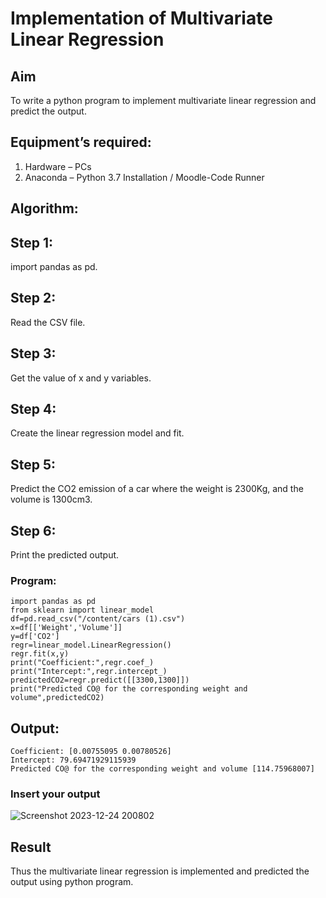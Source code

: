 # Implementation of Multivariate Linear Regression
## Aim
To write a python program to implement multivariate linear regression and predict the output.
## Equipment’s required:
1.	Hardware – PCs
2.	Anaconda – Python 3.7 Installation / Moodle-Code Runner
## Algorithm:
## Step 1:
import pandas as pd.

## Step 2:
Read the CSV file.

## Step 3:
Get the value of x and y variables.

## Step 4:
Create the linear regression model and fit.

## Step 5:
Predict the CO2 emission of a car where the weight is 2300Kg, and the volume is 1300cm3.

## Step 6:
Print the predicted output.

### Program:
```
import pandas as pd
from sklearn import linear_model
df=pd.read_csv("/content/cars (1).csv")
x=df[['Weight','Volume']]
y=df['CO2']
regr=linear_model.LinearRegression()
regr.fit(x,y)
print("Coefficient:",regr.coef_)
print("Intercept:",regr.intercept_)
predictedCO2=regr.predict([[3300,1300]])
print("Predicted CO@ for the corresponding weight and volume",predictedCO2)
```

## Output:
```
Coefficient: [0.00755095 0.00780526]
Intercept: 79.69471929115939
Predicted CO@ for the corresponding weight and volume [114.75968007]
```
### Insert your output

![Screenshot 2023-12-24 200802](https://github.com/etjabajasphin/Multivariate-Linear-Regression/assets/151705853/045817bb-eb2d-4e18-854e-06bd3312504f)

## Result
Thus the multivariate linear regression is implemented and predicted the output using python program.
